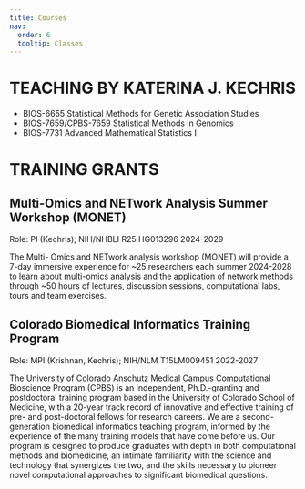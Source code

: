 ```yaml
---
title: Courses
nav:
  order: 6
  tooltip: Classes
---
```


# TEACHING BY KATERINA J. KECHRIS

+ BIOS-6655 Statistical Methods for Genetic Association Studies
+ BIOS-7659/CPBS-7659 Statistical Methods in Genomics
+ BIOS-7731 Advanced Mathematical Statistics I

# TRAINING GRANTS

## Multi-Omics and NETwork Analysis Summer Workshop (MONET)
Role: PI (Kechris); NIH/NHBLI R25 HG013296 2024-2029

The Multi- Omics and NETwork analysis workshop (MONET) will provide a 7-day immersive experience for ~25 
researchers each summer 2024-2028 to learn about multi-omics analysis and the application of network methods 
through ~50 hours of lectures, discussion sessions, computational labs, tours and team exercises.

## Colorado Biomedical Informatics Training Program
Role: MPI (Krishnan, Kechris); NIH/NLM T15LM009451 2022-2027

The University of Colorado Anschutz Medical Campus Computational Bioscience Program (CPBS) is an independent, Ph.D.-granting and postdoctoral 
training program based in the University of Colorado School of Medicine, with a 20-year track record of innovative and effective training of pre- and 
post-doctoral fellows for research careers. We are a second-generation biomedical informatics teaching program, informed by the experience of the 
many training models that have come before us. Our program is designed to produce graduates with depth in both computational methods and biomedicine, 
an intimate familiarity with the science and technology that synergizes the two, and the skills necessary to pioneer novel computational approaches 
to significant biomedical questions.
